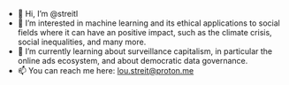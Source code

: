 - 👋 Hi, I’m @streitl
- 👀 I’m interested in machine learning and its ethical applications to social fields where it can have an positive impact, such as the climate crisis, social inequalities, and many more.
- 🌱 I’m currently learning about surveillance capitalism, in particular the online ads ecosystem, and about democratic data governance.
- 📫 You can reach me here: lou.streit@proton.me

<!---
streitlua/streitlua is a ✨ special ✨ repository because its `README.md` (this file) appears on your GitHub profile.
You can click the Preview link to take a look at your changes.
--->
